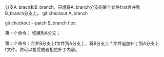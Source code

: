 分支A_bracn和B_branch，只想将A_branch分支的某个文件f.txt合并到B_branch分支上。
git checkout A_branch

git checkout --patch B_branch f.txt

第一个命令： 切换到A分支；

第二个命令：合并B分支上f文件到A分支上，将B分支上 f 文件追加补丁到A分支上 f文件。你可以接受或者拒绝补丁内容。